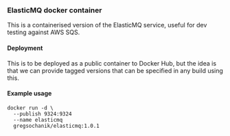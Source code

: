 ### ElasticMQ docker container

This is a containerised version of the ElasticMQ service, useful for dev testing against AWS SQS.

#### Deployment

This is to be deployed as a public container to Docker Hub, but the idea is that we can provide tagged versions that can be specified in any build using this.

#### Example usage

```
docker run -d \
  --publish 9324:9324
  --name elasticmq
  gregsochanik/elasticmq:1.0.1
```
